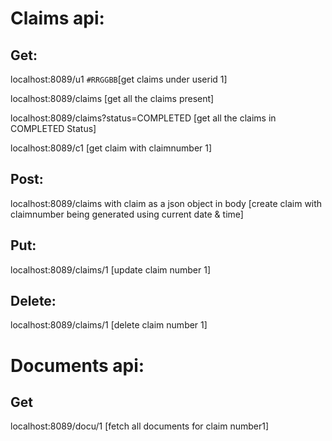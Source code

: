 # Claims api:

## Get:


localhost:8089/u1                                            `#RRGGBB`[get claims under userid 1]

localhost:8089/claims                                        [get all the claims present] 
 
localhost:8089/claims?status=COMPLETED                       [get all the claims in COMPLETED Status]

localhost:8089/c1                                            [get claim with claimnumber 1]


## Post:

localhost:8089/claims with claim as a json object in body    [create claim with claimnumber being generated using current date & time]

## Put:

localhost:8089/claims/1                                      [update claim number 1]

## Delete:

localhost:8089/claims/1                                      [delete claim number 1]



# Documents api:

## Get

localhost:8089/docu/1                                         [fetch all documents for claim number1]


